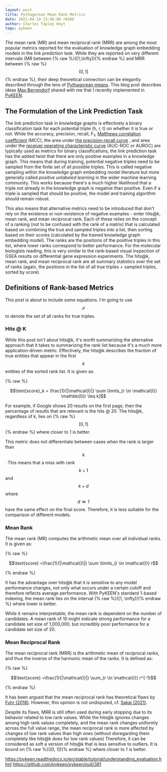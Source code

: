 ```yaml
---
layout: post
title: Pythagorean Mean Rank Metrics
date: 2021-04-19 13:46:00 +0100
author: Charles Tapley Hoyt
tags: pykeen
---
```

The mean rank (MR) and mean reciprocal rank (MRR) are among the most popular metrics reported for the evaluation of
knowledge graph embedding models in the link prediction task. While they are reported on very different intervals
(MR between {% raw %}\([1,\infty)\){% endraw %} and MRR between {% raw %}$$(0, 1]$${% endraw %}, their deep theoretical
connection can be elegantly described through the lens of [Pythagorean means](https://en.wikipedia.org/wiki/Pythagorean_means). This blog post describes
ideas [Max Berrendorf](https://github.com/mberr) shared with me that I recently implemented in
[PyKEEN](https://github.com/pykeen/).

## The Formulation of the Link Prediction Task

The link prediction task in knowledge graphs is effectively a binary classification task for each potential triple
(h, r, t) on whether it is true or not. While the accuracy, precision, recall, F<sub>1</sub>,
[Matthews correlation coefficient](https://en.wikipedia.org/wiki/Matthews_correlation_coefficient) (MCC), the area under
[the precision-recall curve](https://scikit-learn.org/stable/modules/generated/sklearn.metrics.precision_recall_curve.html)
, and area under
the [receiver operating characteristic curve](https://en.wikipedia.org/wiki/Receiver_operating_characteristic)
(AUC-ROC or AUROC) are typically used as metrics for binary classifications, the link prediction task has the added
twist that there are only positive examples in a knowledge graph. This means that during training, potential negative
triples need to be sampled from the finite set of all possible triples. This is called negative sampling within the
knowledge graph embedding model literature but more generally called *positive unlabeled learning* in the wider machine
learning community. This works because there's a much higher likelihood that a triple not already in the knowledge graph
is negative than positive. Even if a triple is sampled that should be positive, the model and training algorithm should
remain robust.

This also means that alternative metrics need to be introduced that don't rely on the existence or non-existence of
negative examples - enter hits@k, mean rank, and mean reciprocal rank. Each of these relies on the concept of a
ranking (not to be confused with the rank of a matrix) that is calculated based on combining the true and sampled
triples into a list, then sorting based on their scores (calculated by the trained knowledge graph embedding model). The
ranks are the positions of the positive triples in this list, where lower ranks correspond to better performance. For
the molecular biologists reading, this is very similar to the rank-based visual inspection of GSEA results on
differential gene expression experiments. The hits@k, mean rank, and mean reciprocal rank are all summary statistics
over the set of ranks (again, the positions in the list of all true triples + sampled triples, sorted by score).

## Definitions of Rank-based Metrics

This post is about to include some equations. I'm going to use $$\mathcal{I}$$ to denote the set of all ranks for true
triples.

### Hits @ K

While this post isn't about hits@k, it's worth summarizing the alternative approach that it takes to summarizing the
rank list because it's a much more application-driven metric. Effectively, the hits@k describes the fraction of true
entities that appear in the first $$k$$ entities of the sorted rank list. It is given as:

{% raw %}

$$\text{score}_k = \frac{1}{|\mathcal{I}|} \sum \limits_{r \in \mathcal{I}} \mathbb{I}[r \leq k]$$

For example, if Google shows 20 results on the first page, then the percentage of results that are relevant is the hits
@ 20. The hits@k, regardless of k, lies on {% raw %}$$[0,1]$${% endraw %} where closer to 1 is better.

This metric does not differentiate between cases when the rank is larger than $$k$$. This means that a miss with rank
$$k+1$$ and $$k+d$$ where $$d \gg 1$$ have the same effect on the final score. Therefore, it is less suitable for the
comparison of different models.

### Mean Rank

The mean rank (MR) computes the arithmetic mean over all individual ranks. It is given as:

{% raw %}

$$\text{score} =\frac{1}{|\mathcal{I}|} \sum \limits_{r \in \mathcal{I}} r$$

{% endraw %}

It has the advantage over hits@k that it is sensitive to any model performance changes, not only what occurs under a
certain cutoff and therefore reflects average performance. With PyKEEN's standard 1-based indexing, the mean rank lies
on the interval {% raw %}\([1, \infty)\){% endraw %} where lower is better.

While it remains interpretable, the mean rank is dependent on the number of candidates. A mean rank of 10 might indicate
strong performance for a candidate set size of 1,000,000, but incredibly poor performance for a candidate set size of
20.

### Mean Reciprocal Rank

The mean reciprocal rank (MRR) is the arithmetic mean of reciprocal ranks, and thus the inverse of the harmonic mean of
the ranks. It is defined as:

{% raw %}

$$\text{score} =\frac{1}{|\mathcal{I}|} \sum_{r \in \mathcal{I}} r^{-1}$$

{% endraw %}

It has been argued that the mean reciprocal rank has theoretical flaws by
[Fuhr (2018)](https://pykeen.readthedocs.io/en/latest/references.html#fuhr2018). However, this opinion is not
undisputed, cf. [Sakai (2021)](https://pykeen.readthedocs.io/en/latest/references.html#sakai2021).

Despite its flaws, MRR is still often used during early stopping due to its behavior related to low rank values. While
the hits@k ignores changes among high rank values completely, and the mean rank changes uniformly across the full value
range, the mean reciprocal rank is more affected by changes of low rank values than high ones
(without disregarding them completely like hits@k does for low rank values)
Therefore, it can be considered as soft a version of hits@k that is less sensitive to outliers. It is bound on
{% raw %}\((0, 1]\){% endraw %} where closer to 1 is better.

https://pykeen.readthedocs.io/en/stable/tutorial/understanding_evaluation.html
https://github.com/pykeen/pykeen/pull/381

